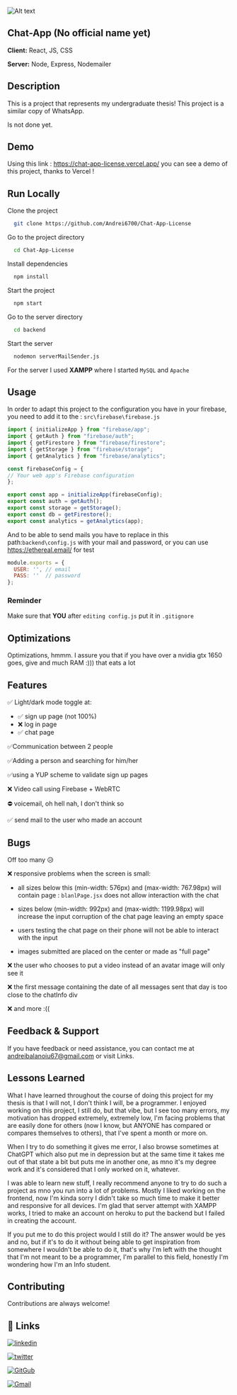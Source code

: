
![Alt text](logo2-removebg-preview.png)

## Chat-App (No official name yet)

**Client:** React, JS, CSS

**Server:** Node, Express, Nodemailer


## Description
This is a project that represents my undergraduate thesis!
This project is a similar copy of WhatsApp.

Is not done yet.

## Demo

Using this link : https://chat-app-license.vercel.app/ you can see a demo of this project, thanks to Vercel !


## Run Locally

Clone the project

```bash
  git clone https://github.com/Andrei6700/Chat-App-License
```

Go to the project directory

```bash
  cd Chat-App-License
```

Install dependencies

```bash
  npm install
```

Start the project
```bash
  npm start
```

Go to the server directory

```bash
  cd backend
```
Start the server
```bash
  nodemon serverMailSender.js
```

For the server I used **XAMPP** where I started ``MySQL`` and ``Apache``
## Usage

 
In order to adapt this project to the configuration you have in your firebase, you need to add it to the :  `src\firebase\firebase.js`
```javascript
import { initializeApp } from "firebase/app";
import { getAuth } from "firebase/auth";
import { getFirestore } from "firebase/firestore";
import { getStorage } from "firebase/storage";
import { getAnalytics } from "firebase/analytics";

const firebaseConfig = {
// Your web app's Firebase configuration
};

export const app = initializeApp(firebaseConfig);
export const auth = getAuth();
export const storage = getStorage();
export const db = getFirestore();
export const analytics = getAnalytics(app);

```
 And to be able to send mails you have to replace in this path:`backend\config.js` with your mail and password, or you can use https://ethereal.email/ for test

```javascript
module.exports = {
  USER: '', // email
  PASS: ''  // password
};
```
### Reminder 
Make sure that **YOU** after ``editing config.js`` put it in ``.gitignore``

## Optimizations

Optimizations, hmmm. 
I assure you that if you have over a nvidia gtx 1650 goes, give and much RAM :))) that eats a lot 


## Features
✅ Light/dark mode toggle at:

   - ✅ sign up page (not 100%)
   - ❌ log in page
   - ✅ chat page


✅Communication between 2 people

✅Adding a person and searching for him/her

✅using a YUP scheme to validate sign up pages

❌ Video call using Firebase + WebRTC

⛔ voicemail, oh hell nah, I don't think so

✅ send mail to the user who made an account 

## Bugs
Off too many 😥

❌ responsive problems when the screen is small:

- all sizes below this (min-width: 576px) and (max-width: 767.98px) will contain page : ``blanlPage.jsx``  does not allow interaction with the chat

- sizes below (min-width: 992px) and (max-width: 1199.98px) will increase the input corruption of the chat page leaving an empty space

- users testing the chat page on their phone will not be able to interact with the input

- images submitted are placed on the center or made as "full page"

❌ the user who chooses to put a video instead of an avatar image will only see it

❌ the first message containing the date of all messages sent that day is too close to the chatInfo div

❌ and more :((


## Feedback & Support

If you have feedback or need assistance, you can contact me at andreibalanoiu67@gmail.com or visit Links.


## Lessons Learned

What I have learned throughout the course of doing this project for my thesis is that I will not, I don't think I will, be a programmer. I enjoyed working on this project, I still do, but that vibe, but I see too many errors, my motivation has dropped extremely, extremely low, I'm facing problems that are easily done for others (now I know, but ANYONE has compared or compares themselves to others), that I've spent a month or more on.

When I try to do something it gives me error, I also browse sometimes at ChatGPT which also put me in depression but at the same time it takes me out of that state a bit but puts me in another one, as mno it's my degree work and it's considered that I only worked on it, whatever.

I was able to learn new stuff, I really recommend anyone to try to do such a project as mno you run into a lot of problems. Mostly I liked working on the frontend, now I'm kinda sorry I didn't take so much time to make it better and responsive for all devices.
I'm glad that server attempt with XAMPP works, I tried to make an account on heroku to put the backend but I failed in creating the account.

If you put me to do this project would I still do it? The answer would be yes and no, but if it's to do it without being able to get inspiration from somewhere I wouldn't be able to do it, that's why I'm left with the thought that I'm not meant to be a programmer, I'm parallel to this field, honestly I'm wondering how I'm an Info student.


## Contributing

Contributions are always welcome!


## 🔗 Links

[![linkedin](https://img.shields.io/badge/linkedin-0A66C2?style=for-the-badge&logo=linkedin&logoColor=red)](https://www.linkedin.com/in/andreibalanoiu/)

[![twitter](https://img.shields.io/badge/twitter-1DA1F2?style=for-the-badge&logo=twitter&logoColor=white)](https://twitter.com/AndreiBalanoiu/)

[![GitGub](https://img.shields.io/badge/GitHub-100000?style=for-the-badge&logo=github&logoColor=white
)](https://github.com/Andrei6700/)

[![Gmail](https://img.shields.io/badge/Gmail-D14836?style=for-the-badge&logo=gmail&logoColor=white
)](mailto:andreibalanoiu67@gmail.com)